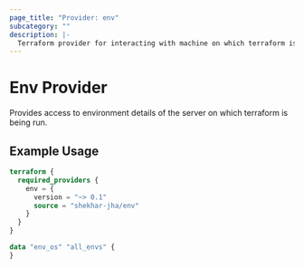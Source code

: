 ```yaml
---
page_title: "Provider: env"
subcategory: ""
description: |-
  Terraform provider for interacting with machine on which terraform is running.
---
```


# Env Provider

Provides access to environment details of the server on which terraform is being run.

## Example Usage

```terraform
terraform {
  required_providers {
    env = {
      version = "~> 0.1"
      source = "shekhar-jha/env"
    }
  }
}

data "env_os" "all_envs" {
}
```
